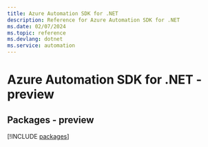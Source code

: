 ```yaml
---
title: Azure Automation SDK for .NET
description: Reference for Azure Automation SDK for .NET
ms.date: 02/07/2024
ms.topic: reference
ms.devlang: dotnet
ms.service: automation
---
```

# Azure Automation SDK for .NET - preview
## Packages - preview
[!INCLUDE [packages](automation-index.md)]